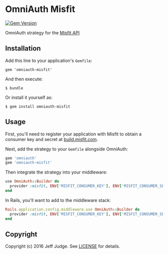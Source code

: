# OmniAuth Misfit

[![Gem Version](http://img.shields.io/gem/v/omniauth-misfit.svg)][gem]

[gem]: https://rubygems.org/gems/omniauth-misfit

OmniAuth strategy for the [Misfit API](https://build.misfit.com/docs/cloudapi/get_started)

## Installation

Add this line to your application's `Gemfile`:

    gem 'omniauth-misfit'

And then execute:

    $ bundle

Or install it yourself as:

    $ gem install omniauth-misfit

## Usage

First, you'll need to register your application with Misfit to obtain a consumer key and secret at [build.misfit.com](https://build.misfit.com/signup).

Next, add the strategy to your `Gemfile` alongside OmniAuth:

```ruby
gem 'omniauth'
gem 'omniauth-misfit'
```

Then integrate the strategy into your middleware:

```ruby
use OmniAuth::Builder do
  provider :misfit, ENV['MISFIT_CONSUMER_KEY'], ENV['MISFIT_CONSUMER_SECRET']
end
```

In Rails, you'll want to add to the middleware stack:

```ruby
Rails.application.config.middleware.use OmniAuth::Builder do
  provider :misfit, ENV['MISFIT_CONSUMER_KEY'], ENV['MISFIT_CONSUMER_SECRET']
end
```

## Copyright

Copyright (c) 2016 Jeff Judge. See [LICENSE](https://github.com/jjudge/omniauth-misfit/blob/master/LICENSE) for details.
